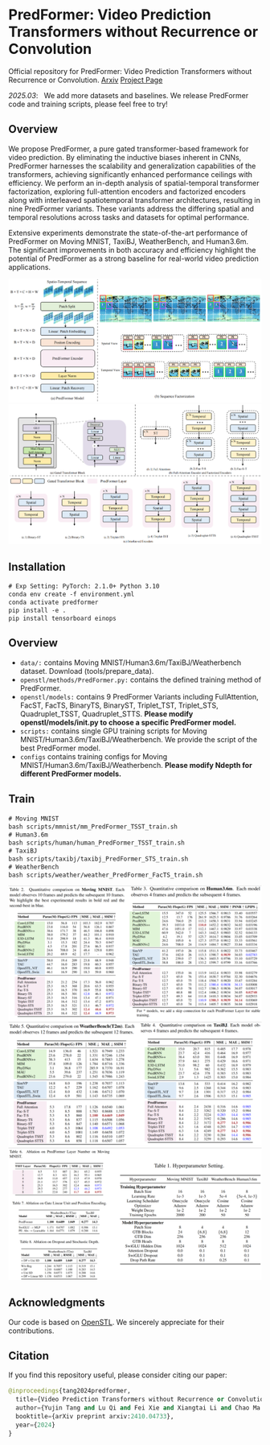 # PredFormer: Video Prediction Transformers without Recurrence or Convolution

Official repository for PredFormer: Video Prediction Transformers without Recurrence or Convolution. [Arxiv](https://arxiv.org/abs/2410.04733) [Project Page](https://yyyujintang.github.io/predformer-project/)

*2025.03*: &nbsp; We add more datasets and baselines. We release PredFormer code and training scripts, please feel free to try!

## Overview

We propose PredFormer, a pure gated transformer-based framework for video prediction. By eliminating the inductive biases inherent in CNNs, PredFormer harnesses the scalability and generalization capabilities of the transformers, achieving significantly enhanced performance ceilings with efficiency. We perform an in-depth analysis of spatial-temporal transformer factorization, exploring full-attention encoders and factorized encoders along with interleaved spatiotemporal transformer architectures, resulting in nine PredFormer variants. These variants address the differing spatial and temporal resolutions across tasks and datasets for optimal performance.

Extensive experiments demonstrate the state-of-the-art performance of PredFormer on Moving MNIST, TaxiBJ, WeatherBench, and Human3.6m. The significant improvements in both accuracy and efficiency highlight the potential of PredFormer as a strong baseline for real-world video prediction applications.

![PredFormer](figures/PredFormer.png)
![Analysis](figures/Analysis.png)

## Installation

```
# Exp Setting: PyTorch: 2.1.0+ Python 3.10
conda env create -f environment.yml  
conda activate predformer
pip install -e .
pip install tensorboard einops
```

## Overview

- `data/:` contains Moving MNIST/Human3.6m/TaxiBJ/Weatherbench dataset. Download (tools/prepare_data).
- `openstl/methods/PredFormer.py:` contains the defined training method of PredFormer.
- `openstl/models:` contains 9 PredFormer Variants including FullAttention, FacST, FacTS, BinaryTS, BinaryST, Triplet_TST, Triplet_STS, Quadruplet_TSST, Quadruplet_STTS. **Please modify openstl/models/__init__.py to choose a specific PredFormer model.**
- `scripts:` contains single GPU training scripts for Moving MNIST/Human3.6m/TaxiBJ/Weatherbench. We provide the script of the best PredFormer model.
- `configs` contains training configs for Moving MNIST/Human3.6m/TaxiBJ/Weatherbench. **Please modify Ndepth for different PredFormer models.**

## Train

```
# Moving MNIST
bash scripts/mmnist/mm_PredFormer_TSST_train.sh
# Human3.6m
bash scripts/human/human_PredFormer_TSST_train.sh
# TaxiBJ
bash scripts/taxibj/taxibj_PredFormer_STS_train.sh
# WeatherBench
bash scripts/weather/weather_PredFormer_FacTS_train.sh
```

![exp1](figures/exp1.png)
![exp2](figures/exp2.png)
![exp3](figures/exp3.png)

## Acknowledgments

Our code is based on [OpenSTL](https://github.com/chengtan9907/OpenSTL). We sincerely appreciate for their contributions.

## Citation

If you find this repository useful, please consider citing our paper:

```python
@inproceedings{tang2024predformer,
  title={Video Prediction Transformers without Recurrence or Convolution},
  author={Yujin Tang and Lu Qi and Fei Xie and Xiangtai Li and Chao Ma and Ming-Hsuan Yang},
  booktitle={arXiv preprint arxiv:2410.04733},
  year={2024}
}
```

